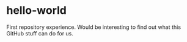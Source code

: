 # hello-world
First repository experience. Would be interesting to find out what this GitHub stuff can do for us.
